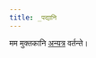 ```yaml
---
title: _पद्यानि
---
```



मम मुक्तकानि [अन्यत्र](https://docs.google.com/spreadsheet/ccc?key=0Al_QBT-hoqqVdFBKZzVsM3VUREYzVzMxcHhGZDJYdHc#gid=0) वर्तन्ते।
